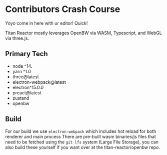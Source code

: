 # Contributors Crash Course

Yoyo come in here with ur editor! Quick!

Titan Reactor mostly leverages OpenBW via WASM, Typescript, and WebGL via three.js.

## Primary Tech
- node ^14.
- yarn ^1.0
- three@latest
- electron-webpack@latest
- electron^15.0.0
- preact@latest
- zustand
- openbw

## Build
For our build we use `electron-webpack` which includes hot reload for both renderer and main process
There are pre-built wasm binaries/js files that need to be fetched using the `git lfs` system (Large File Storage), you can also build these yourself if you want over at the titan-reactor/openbw repo.
